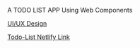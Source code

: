 A TODO LIST APP Using Web Components

[UI/UX Design](https://cdn.dribbble.com/users/2207782/screenshots/5991843/tw2r87700_4x.png?resize=1600x1200&vertical=center)

[Todo-List Netlify Link](https://todo-list-webcomponents.netlify.app/)
